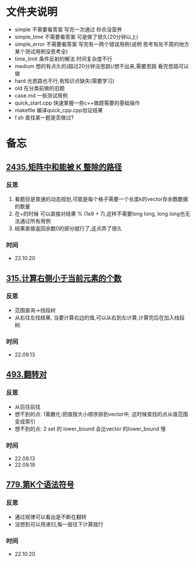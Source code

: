# 文件夹说明
- simple 不需要看答案 写完一次通过 秒杀没营养
- simple_time 不需要看答案 可是做了很久(20分钟以上)
- simple_error 不需要看答案 写完有一两个错误用例(说明 思考有处不周的地方 某个测试用例没思考全)
- time_limit 条件反射的解法 时间复杂度不行
- medium 想的有点久的(超过20分钟没思路)/想不出来,需要思路 看完思路可以做
- hard 光思路也不行,有知识点缺失(需要学习)
- old 在分类前做的旧题
- case.md 一些测试用例
- quick_start.cpp 快速掌握一些c++做题需要的基础操作
- makefile 编译quick_cpp.cpp验证结果
- f.sh 查找某一题是否做过?
# 备忘


## [2435.矩阵中和能被 K 整除的路径](https://leetcode.cn/problems/paths-in-matrix-whose-sum-is-divisible-by-k/description/)
### 反思
1. 看题目是普通的动态规划,可能是每个格子需要一个长度k的vector存余数数据的数量
1. 在+的时候 可以直接对结果 % (1e9 + 7),这样不需要long long, long long也无法通过所有用例
1. 结果直接返回余数0的部分就行了,这点弄了很久
### 时间
- 22.10.20

## [315.计算右侧小于当前元素的个数](https://leetcode.cn/problems/count-of-smaller-numbers-after-self/description/)
### 反思
- 范围查询->线段树
- 从右往左找结果, 当要计算右边的值,可以从右到左计算,计算完后在加入线段树.
### 时间
- 22.09.13

## [493.翻转对](https://leetcode.cn/problems/reverse-pairs/description/)
### 反思
- 从后往前找
- 想不到的点: 1离散化:把值按大小顺序排到vector中, 这时候查找的点从值范围变成索引
- 想不到的点: 2 set 的 lower_bound 会比vector 的lower_bound 慢
### 时间
- 22.09.13
- 22.09.19

## [779.第K个语法符号](https://leetcode.cn/problems/k-th-symbol-in-grammar/description/)
### 反思
- 通过规律可以看出是不断在翻转
- 没想到可以用递归,每一层往下计算就行
### 时间
- 22.10.20